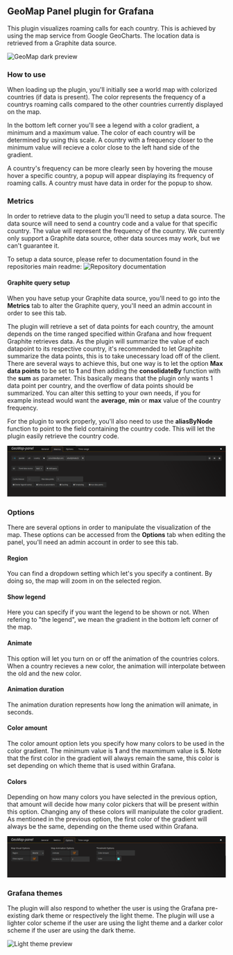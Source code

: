 ## GeoMap Panel plugin for Grafana

This plugin visualizes roaming calls for each country. This is achieved by using the map service from Google GeoCharts. The location data is retrieved from a Graphite data source.

![GeoMap dark preview](images/GeoMap_Preview_Dark.gif)

### How to use
When loading up the plugin, you'll initially see a world map with colorized countries (if data is present). The color represents the frequency of a countrys roaming calls compared to the other countries currently displayed on the map. 

In the bottom left corner you'll see a legend with a color gradient, a minimum and a maximum value. The color of each country will be determined by using this scale. A country with a frequency closer to the minimum value will recieve a color close to the left hand side of the gradient.

A country's frequency can be more clearly seen by hovering the mouse hover a specific country, a popup will appear displaying its frequency of roaming calls. A country must have data in order for the popup to show.

### Metrics
In order to retrieve data to the plugin you'll need to setup a data source. The data source will need to send a country code and a value for that specific country. The value will represent the frequency of the country. We currently only support a Graphite data source, other data sources may work, but we can't guarantee it.

To setup a data source, please refer to documentation found in the repositories main readme: ![Repository documentation](https://github.com/flygare/QvantelFrontend#data-source-setup)

#### Graphite query setup
When you have setup your Graphite data source, you'll need to go into the **Metrics** tab to alter the Graphite query, you'll need an admin account in order to see this tab.

The plugin will retrieve a set of data points for each country, the amount depends on the time ranged specified within Grafana and how frequent Graphite retrieves data. As the plugin will summarize the value of each datapoint to its respective country, it's recommended to let Graphite summarize the data points, this is to take unecessary load off of the client. There are several ways to achieve this, but one way is to let the option **Max data points** to be set to **1** and then adding the **consolidateBy** function with the **sum** as parameter. This basically means that the plugin only wants 1 data point per country, and the overflow of data points should be summarized. You can alter this setting to your own needs, if you for example instead would want the **average**, **min** or **max** value of the country frequency.

For the plugin to work properly, you'll also need to use the **aliasByNode** function to point to the field containing the country code. This will let the plugin easily retrieve the country code.

![Metrics tab](images/Tab_Metrics.png)

### Options
There are several options in order to manipulate the visualization of the map. These options can be accessed from the **Options** tab when editing the panel, you'll need an admin account in order to see this tab.

#### Region
You can find a dropdown setting which let's you specify a continent. By doing so, the map will zoom in on the selected region.

#### Show legend
Here you can specify if you want the legend to be shown or not. When refering to "the legend", we mean the gradient in the bottom left corner of the map.

#### Animate
This option will let you turn on or off the animation of the countries colors. When a country recieves a new color, the animation will interpolate between the old and the new color.

#### Animation duration
The animation duration represents how long the animation will animate, in seconds. 

#### Color amount
The color amount option lets you specify how many colors to be used in the color gradient. The minimum value is **1** and the maxmimum value is **5**. Note that the first color in the gradient will always remain the same, this color is set depending on which theme that is used within Grafana.

#### Colors
Depending on how many colors you have selected in the previous option, that amount will decide how many color pickers that will be present within this option. Changing any of these colors will manipulate the color gradient. As mentioned in the previous option, the first color of the gradient will always be the same, depending on the theme used within Grafana.

![Options tab](images/Tab_Options.png)

### Grafana themes
The plugin will also respond to whether the user is using the Grafana pre-existing dark theme or respectively the light theme. The plugin will use a lighter color scheme if the user are using the light theme and a darker color scheme if the user are using the dark theme.

![Light theme preview](images/GeoMap_Preview_Light.gif)
